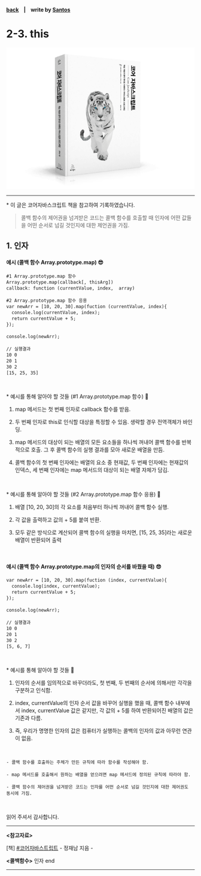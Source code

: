 <p>

#### [back](../../../README.md) &nbsp;&nbsp; | &nbsp;&nbsp; write by [Santos](https://github.com/SangchoKim)

</p>

# 2-3. this

<p align="center">
    <img src="../../../image/main.png">
</p>

---
<p> * 이 글은 코어자바스크립트 책을 참고하여 기록하였습니다. </p>

> 콜백 함수의 제어권을 넘겨받은 코드는 콜백 함수를 호출할 때 인자에 어떤 값들을 어떤 순서로 넘길 것인지에 대한 제언권을 가짐.


## 1. 인자

#### 예시 (콜백 함수 Array.prototype.map) 😎

```
#1 Array.prototype.map 함수
Array.prototype.map(callback[, thisArg])
callback: function (currentValue, index,  array)

#2 Array.prototype.map 함수 응용
var newArr = [10, 20, 30].map(fuction (currentValue, index){
  console.log(currentValue, index);
  return currentValue + 5;
});

console.log(newArr);

// 실행결과 
10 0
20 1
30 2
[15, 25, 35]
```
</br>

 <p> * 예시를 통해 알아야 할 것들 (#1 Array.prototype.map 함수) 🤔 </p>

 1. map 메서드는 첫 번째 인자로 callback 함수를 받음. 
 
 2. 두 번째 인자로 this로 인식할 대상을 특정할 수 있음. 생략할 경우 전역객체가 바인딩.

 3. map 메서드의 대상이 되는 배열의 모든 요소들을 하나씩 꺼내어 콜백 함수를 반복적으로 호출. 그 후 콜백 함수의 실행 결과를 모아 새로운 배열을 만듬. 

 4. 콜백 함수의 첫 번째 인자에는 배열의 요소 중 현재값, 두 번째 인자에는 현재값의 인덱스, 세 번째 인자에는 map 메서드의 대상이 되는 배열 자체가 담김.

</br>

 <p> * 예시를 통해 알아야 할 것들 (#2 Array.prototype.map 함수 응용) 🤔 </p>

 1. 배열 [10, 20, 30]의 각 요소를 처음부터 하나씩 꺼내어 콜백 함수 실행. 
 
 2. 각 값을 출력하고 값의 + 5를 붙여 반환.

 3. 모두 같은 방식으로 계산되어 콜백 함수의 실행을 마치면, [15, 25, 35]라는 새로운 배열이 반환되어 출력 

</br>

#### 예시 (콜백 함수 Array.prototype.map의 인자의 순서를 바꿨을 때) 😎

```
var newArr = [10, 20, 30].map(fuction (index, currentValue){
  console.log(index, currentValue);
  return currentValue + 5;
});

console.log(newArr);

// 실행결과 
10 0
20 1
30 2
[5, 6, 7]
```
</br>

 <p> * 예시를 통해 알아야 할 것들 🤔 </p>

 1. 인자의 순서를 임의적으로 바꾸더라도, 첫 번째, 두 번째의 순서에 의해서만 각각을 구분하고 인식함.

 2. index, currentValue의 인자 순서 값을 바꾸어 실행을 했을 때, 콜백 함수 내부에서 index, currentValue 값은 같지만, 각 값의 + 5를 하여 반환되어진 배열의 값은 기존과 다름.

 3. 즉, 우리가 명명한 인자의 값은 컴퓨터가 실행하는 콜백의 인자의 값과 아무런 연관이 없음.

</br>

```
- 콜백 함수를 호출하는 주체가 만든 규칙에 따라 함수를 작성해야 함.

- map 메서드를 호출해서 원하는 배열을 얻으려면 map 메서드에 정의된 규칙에 따라야 함.

- 콜백 함수의 제어권을 넘겨받은 코드는 인자를 어떤 순서로 넘길 것인지에 대한 제어권도 동시에 가짐.
```

</br>

<span>읽어 주셔서 감사합니다.</span>

---

<strong><참고자료></strong>
</br>

[책] [#코어자바스트립트][core-javascript] - 정재남 지음 -
</br>


<strong><콜백함수></strong> 인자 end

---

[core-javascript]: https://www.aladin.co.kr/shop/wproduct.aspx?ISBN=K532636268&start=pnaver_02
[naver]: https://www.aladin.co.kr/shop/wproduct.aspx?ISBN=K532636268&start=pnaver_02